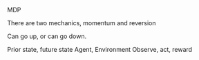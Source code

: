 MDP 

There are two mechanics, momentum and reversion

Can go up, or can go down.

Prior state, future state
Agent, Environment
Observe, act, reward